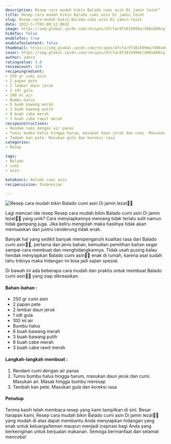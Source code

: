 ```yaml
---
description: Resep cara mudah bikin Balado cumi asin Di jamin lezat"
title: Resep cara mudah bikin Balado cumi asin Di jamin lezat
slug: Resep-cara-mudah-bikin-Balado-cumi-asin-Di-jamin-lezat
date: 2022-3-7T03:09:12.063Z
image: https://img-global.cpcdn.com/recipes/d7cfac9f3816994e/400x400cq70/photo.jpg
hideToc: false
enableToc: true
enableTocContent: false
thumbnail: https://img-global.cpcdn.com/recipes/d7cfac9f3816994e/400x400cq70/photo.jpg
cover: https://img-global.cpcdn.com/recipes/d7cfac9f3816994e/400x400cq70/photo.jpg
author: admin
ratingvalue: 4.8
reviewcount: 124
recipeingredient:
- 250 gr cumi asin
- 2 papan pete
- 2 lembar daun jeruk
- 1 sdt gula
- 100 ml air
- Bumbu halus
- 6 buah bawang merah
- 3 buah bawang putih
- 8 buah cabe merah
- 3 buah cabe rawit merah
recipeinstructions:
- Rendam cumi dengan air panas
- Tumis bumbu halus hingga harum, masukan daun jeruk dan cumi. Masukan air. Masak hingga bumbu meresap
- Tambah kan pete. Masukan gula dan koreksi rasa
categories:
- Resep

tags:
- Balado
- cumi
- asin

katakunci: Balado cumi asin
recipecuisine: Indonesian

---
```


![Resep cara mudah bikin Balado cumi asin Di jamin lezat👩‍🍳](https://img-global.cpcdn.com/recipes/d7cfac9f3816994e/400x400cq70/photo.jpg)

Lagi mencari ide resep Resep cara mudah bikin Balado cumi asin Di jamin lezat👩‍🍳 yang unik? Cara menyiapkannya memang tidak terlalu sulit namun tidak gampang juga. Jika keliru mengolah maka hasilnya tidak akan memuaskan dan justru cenderung tidak enak.

Banyak hal yang sedikit banyak mempengaruhi kualitas rasa dari Balado cumi asin👩‍🍳, pertama dari jenis bahan, kemudian pemilihan bahan segar sampai cara membuat dan menghidangkannya. Tidak usah pusing kalau hendak menyiapkan Balado cumi asin👩‍🍳 enak di rumah, karena asal sudah tahu triknya maka hidangan ini bisa jadi sajian spesial.

Di bawah ini ada beberapa cara mudah dan praktis untuk membuat Balado cumi asin👩‍🍳 yang siap dikreasikan.

<!--inarticleads1-->

#### Bahan-bahan :

- 250 gr cumi asin
- 2 papan pete
- 2 lembar daun jeruk
- 1 sdt gula
- 100 ml air
- Bumbu halus
- 6 buah bawang merah
- 3 buah bawang putih
- 8 buah cabe merah
- 3 buah cabe rawit merah

<!--inarticleads2-->

#### Langkah-langkah membuat :

1. Rendam cumi dengan air panas
1. Tumis bumbu halus hingga harum, masukan daun jeruk dan cumi. Masukan air. Masak hingga bumbu meresap
1. Tambah kan pete. Masukan gula dan koreksi rasa

#### Penutup

Terima kasih telah membaca resep yang kami tampilkan di sini. Besar harapan kami, Resep cara mudah bikin Balado cumi asin Di jamin lezat👩‍🍳 yang mudah di atas dapat membantu Anda menyiapkan hidangan yang enak untuk keluarga/teman maupun menjadi inspirasi bagi Anda yang berkeinginan untuk berjualan makanan. Semoga bermanfaat dan selamat mencoba!